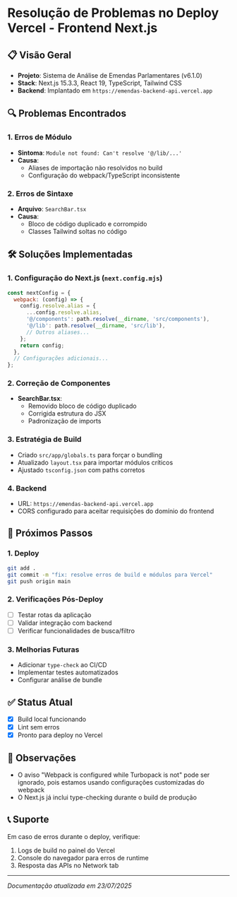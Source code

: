# Resolução de Problemas no Deploy Vercel - Frontend Next.js

## 📋 Visão Geral
- **Projeto**: Sistema de Análise de Emendas Parlamentares (v6.1.0)
- **Stack**: Next.js 15.3.3, React 19, TypeScript, Tailwind CSS
- **Backend**: Implantado em `https://emendas-backend-api.vercel.app`

## 🔍 Problemas Encontrados

### 1. Erros de Módulo
- **Sintoma**: `Module not found: Can't resolve '@/lib/...'`
- **Causa**: 
  - Aliases de importação não resolvidos no build
  - Configuração do webpack/TypeScript inconsistente

### 2. Erros de Sintaxe
- **Arquivo**: `SearchBar.tsx`
- **Causa**: 
  - Bloco de código duplicado e corrompido
  - Classes Tailwind soltas no código

## 🛠️ Soluções Implementadas

### 1. Configuração do Next.js (`next.config.mjs`)
```javascript
const nextConfig = {
  webpack: (config) => {
    config.resolve.alias = {
      ...config.resolve.alias,
      '@/components': path.resolve(__dirname, 'src/components'),
      '@/lib': path.resolve(__dirname, 'src/lib'),
      // Outros aliases...
    };
    return config;
  },
  // Configurações adicionais...
};
```

### 2. Correção de Componentes
- **SearchBar.tsx**:
  - Removido bloco de código duplicado
  - Corrigida estrutura do JSX
  - Padronização de imports

### 3. Estratégia de Build
- Criado `src/app/globals.ts` para forçar o bundling
- Atualizado `layout.tsx` para importar módulos críticos
- Ajustado `tsconfig.json` com paths corretos

### 4. Backend
- URL: `https://emendas-backend-api.vercel.app`
- CORS configurado para aceitar requisições do domínio do frontend

## 🚀 Próximos Passos

### 1. Deploy
```bash
git add .
git commit -m "fix: resolve erros de build e módulos para Vercel"
git push origin main
```

### 2. Verificações Pós-Deploy
- [ ] Testar rotas da aplicação
- [ ] Validar integração com backend
- [ ] Verificar funcionalidades de busca/filtro

### 3. Melhorias Futuras
- Adicionar `type-check` ao CI/CD
- Implementar testes automatizados
- Configurar análise de bundle

## ✅ Status Atual
- [x] Build local funcionando
- [x] Lint sem erros
- [x] Pronto para deploy no Vercel

## 📝 Observações
- O aviso "Webpack is configured while Turbopack is not" pode ser ignorado, pois estamos usando configurações customizadas do webpack
- O Next.js já inclui type-checking durante o build de produção

## 📞 Suporte
Em caso de erros durante o deploy, verifique:
1. Logs de build no painel do Vercel
2. Console do navegador para erros de runtime
3. Resposta das APIs no Network tab

---
*Documentação atualizada em 23/07/2025*
